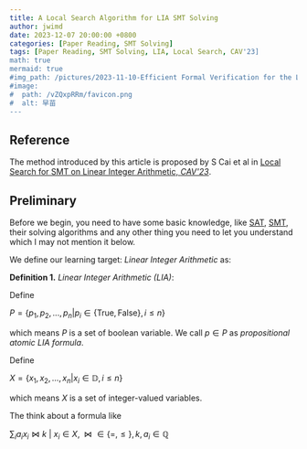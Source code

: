 ```yaml
---
title: A Local Search Algorithm for LIA SMT Solving
author: jwimd
date: 2023-12-07 20:00:00 +0800
categories: [Paper Reading, SMT Solving]
tags: [Paper Reading, SMT Solving, LIA, Local Search, CAV'23]
math: true
mermaid: true
#img_path: /pictures/2023-11-10-Efficient Formal Verification for the Linux Kernel/
#image:
#  path: /vZQxpRRm/favicon.png
#  alt: 早苗
---
```


## Reference

The method introduced by this article is proposed by S Cai et al in [Local Search for SMT on Linear Integer Arithmetic, *CAV'23*](https://link.springer.com/chapter/10.1007/978-3-031-13188-2_12).

## Preliminary

Before we begin, you need to have some basic knowledge, like [SAT](https://en.wikipedia.org/wiki/Boolean_satisfiability_problem), [SMT](https://en.wikipedia.org/wiki/Satisfiability_modulo_theories), their solving algorithms and any other thing you need to let you understand which I may not mention it below.

We define our learning target: *Linear Integer Arithmetic* as:

**Definition 1.** *Linear Integer Arithmetic (LIA)*: 

Define

$P=\{p_1,p_2,...,p_n|p_i\in\{\text{True},\text{False}\},i\le n \}$

which means $P$ is a set of boolean variable. We call $p\in P$ as *propositional atomic LIA formula*.

Define

$X=\{x_1,x_2,...,x_n|x_i\in \mathbb{D},i\le n \}$

which means $X$ is a set of integer-valued variables. 

The think about a formula like

$\sum_ia_ix_i\bowtie k\ |\ x_i\in X, \bowtie \in\{=,\le\},k,a_i \in \mathbb{Q}$



